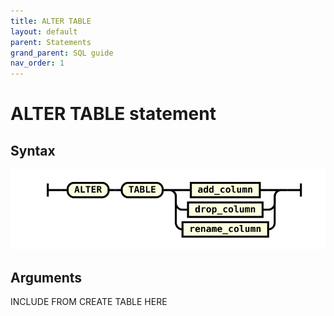 ```yaml
---
title: ALTER TABLE
layout: default
parent: Statements
grand_parent: SQL guide
nav_order: 1
---
```


# ALTER TABLE statement

## Syntax

![expr](/assets/images/sql-guide/alter_table_stmt.svg)

## Arguments

INCLUDE FROM CREATE TABLE HERE
